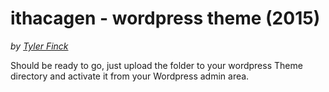 ithacagen - wordpress theme (2015)
=======================================
_by [Tyler Finck](http://www.finck.co)_

Should be ready to go, just upload the folder to your wordpress Theme directory and activate it from your Wordpress admin area.




